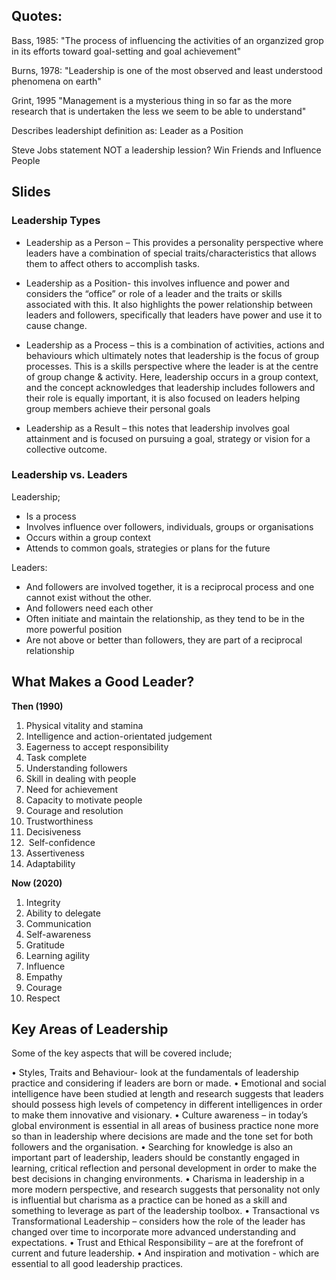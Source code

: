 
## Quotes:

Bass, 1985:
"The process of influencing the activities of an organzized grop in its efforts toward goal-setting and goal achievement"


Burns, 1978:
"Leadership is one of the most observed and least understood phenomena on earth"


Grint, 1995
"Management is a mysterious thing in so far as the more research that is undertaken the less we seem to be able to understand"

Describes leadershipt definition as: Leader as a Position


Steve Jobs statement NOT a leadership lession? Win Friends and Influence People


## Slides


### Leadership Types

- Leadership as a Person – This provides a personality perspective where leaders have a
combination of special traits/characteristics that allows them to affect others to accomplish tasks.

- Leadership as a Position- this involves influence and power and considers the “office” or role of a
leader and the traits or skills associated with this. It also highlights the power relationship between
leaders and followers, specifically that leaders have power and use it to cause change.

- Leadership as a Process – this is a combination of activities, actions and behaviours which
ultimately notes that leadership is the focus of group processes. This is a skills perspective where
the leader is at the centre of group change & activity. Here, leadership occurs in a group context,
and the concept acknowledges that leadership includes followers and their role is equally important,
it is also focused on leaders helping group members achieve their personal goals

- Leadership as a Result – this notes that leadership involves goal attainment and is focused on
pursuing a goal, strategy or vision for a collective outcome.


### Leadership vs. Leaders

Leadership;

- Is a process
- Involves influence over followers, individuals, groups or organisations
- Occurs within a group context
- Attends to common goals, strategies or plans for the future


Leaders:

- And followers are involved together, it is a reciprocal process and one cannot exist without the
   other.
- And followers need each other
- Often initiate and maintain the relationship, as they tend to be in the more powerful position
- Are not above or better than followers, they are part of a reciprocal relationship


## What Makes a Good Leader?


**Then (1990)**

1.  Physical vitality and stamina
2.  Intelligence and action-orientated judgement
3.  Eagerness to accept responsibility
4.  Task complete
5.  Understanding followers
6.  Skill in dealing with people
7.  Need for achievement
8.  Capacity to motivate people
9.  Courage and resolution
10.  Trustworthiness
11.  Decisiveness
12.   Self-confidence
13.  Assertiveness
14.  Adaptability

**Now (2020)** 

1.  Integrity
2.  Ability to delegate
3.  Communication
4.  Self-awareness
5.  Gratitude
6.  Learning agility
7.  Influence
8.  Empathy
9.  Courage
10.  Respect


## Key Areas of Leadership

Some of the key aspects that will be covered include; 

• Styles, Traits and Behaviour- look at the fundamentals of leadership practice and considering if leaders are born or made. 
• Emotional and social intelligence have been studied at length and research suggests that leaders should possess high levels of competency in different intelligences in order to make them innovative and visionary. 
• Culture awareness – in today’s global environment is essential in all areas of business practice none more so than in leadership where decisions are made and the tone set for both followers and the organisation. 
• Searching for knowledge is also an important part of leadership, leaders should be constantly engaged in learning, critical reflection and personal development in order to make the best decisions in changing environments. 
• Charisma in leadership in a more modern perspective, and research suggests that personality not only is influential but charisma as a practice can be honed as a skill and something to leverage as part of the leadership toolbox. 
• Transactional vs Transformational Leadership – considers how the role of the leader has changed over time to incorporate more advanced understanding and expectations. 
• Trust and Ethical Responsibility – are at the forefront of current and future leadership. 
• And inspiration and motivation - which are essential to all good leadership practices.